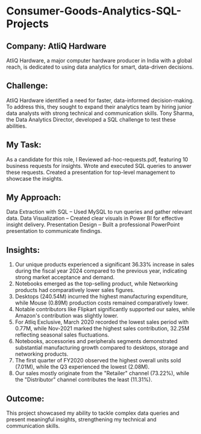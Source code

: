 # Consumer-Goods-Analytics-SQL-Projects

## Company: AtliQ Hardware
AtliQ Hardware, a major computer hardware producer in India with a global reach, is dedicated to using data analytics for smart, data-driven decisions.

## Challenge:
AtliQ Hardware identified a need for faster, data-informed decision-making. To address this, they sought to expand their analytics team by hiring junior data analysts with strong technical and communication skills. Tony Sharma, the Data Analytics Director, developed a SQL challenge to test these abilities.

## My Task:
As a candidate for this role, I Reviewed ad-hoc-requests.pdf, featuring 10 business requests for insights.
Wrote and executed SQL queries to answer these requests.
Created a presentation for top-level management to showcase the insights.

## My Approach:

Data Extraction with SQL – Used MySQL to run queries and gather relevant data.
Data Visualization – Created clear visuals in Power BI for effective insight delivery.
Presentation Design – Built a professional PowerPoint presentation to communicate findings.

## Insights: 

1. Our unique products experienced a significant 36.33% increase in sales during the fiscal year 2024 compared to the previous year, indicating strong market acceptance and demand.
2. Notebooks emerged as the top-selling product, while Networking products had comparatively lower sales figures.
3. Desktops (240.54M) incurred the highest manufacturing expenditure, while Mouse (0.89M) production costs remained comparatively lower.
4. Notable contributors like Flipkart significantly supported our sales, while Amazon's contribution was slightly lower.
5. For Atliq Exclusive, March 2020 recorded the lowest sales period with 0.77M, while Nov-2021 marked the highest sales contribution, 32.25M reflecting seasonal sales fluctuations.
6. Notebooks, accessories and peripherals segments demonstrated substantial manufacturing growth compared to desktops, storage and networking products.
7. The first quarter of FY2020 observed the highest overall units sold (7.01M), while the Q3 experienced the lowest (2.08M).
8. Our sales mostly originate from the "Retailer" channel (73.22%), while the "Distributor" channel contributes the least (11.31%).

## Outcome:
This project showcased my ability to tackle complex data queries and present meaningful insights, strengthening my technical and communication skills.

